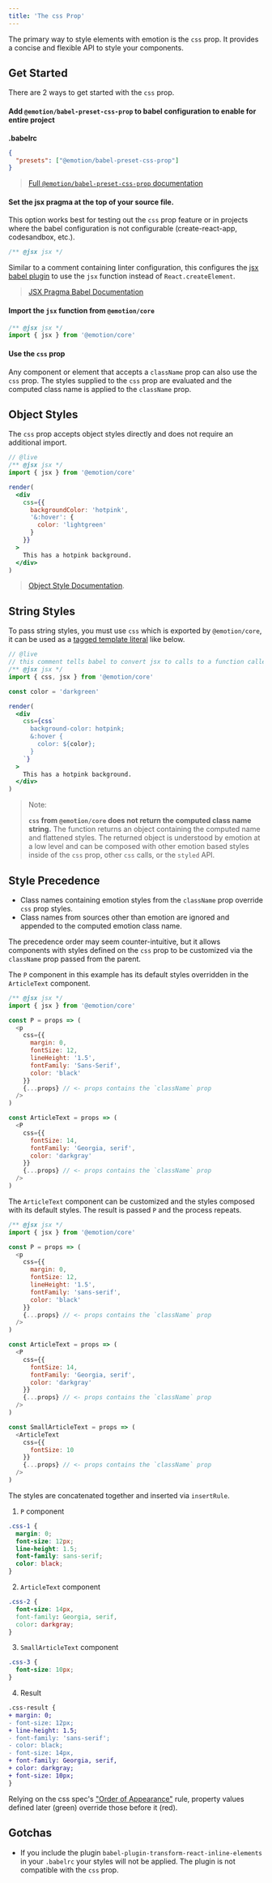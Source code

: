 ```yaml
---
title: 'The css Prop'
---
```


The primary way to style elements with emotion is the `css` prop. It provides a concise and flexible API to style your components.

## Get Started

There are 2 ways to get started with the `css` prop.

#### Add `@emotion/babel-preset-css-prop` to babel configuration to enable for entire project

**.babelrc**

```json
{
  "presets": ["@emotion/babel-preset-css-prop"]
}
```

> [Full `@emotion/babel-preset-css-prop` documentation](https://emotion.sh/docs/@emotion/babel-preset-css-prop)

#### Set the jsx pragma at the top of your source file.

This option works best for testing out the `css` prop feature or in projects where the babel configuration is not configurable (create-react-app, codesandbox, etc.).

```js
/** @jsx jsx */
```

Similar to a comment containing linter configuration, this configures the [jsx babel plugin](https://babeljs.io/docs/en/babel-plugin-transform-react-jsx) to use the `jsx` function instead of `React.createElement`.

> [JSX Pragma Babel Documentation](https://babeljs.io/docs/en/babel-plugin-transform-react-jsx#pragma)

#### Import the `jsx` function from `@emotion/core`

```js
/** @jsx jsx */
import { jsx } from '@emotion/core'
```

#### Use the `css` prop

Any component or element that accepts a `className` prop can also use the `css` prop. The styles supplied to the `css` prop are evaluated and the computed class name is applied to the `className` prop.

## Object Styles

The `css` prop accepts object styles directly and does not require an additional import.

```jsx
// @live
/** @jsx jsx */
import { jsx } from '@emotion/core'

render(
  <div
    css={{
      backgroundColor: 'hotpink',
      '&:hover': {
        color: 'lightgreen'
      }
    }}
  >
    This has a hotpink background.
  </div>
)
```

> [Object Style Documentation](/docs/object-styles.md).

## String Styles

To pass string styles, you must use `css` which is exported by `@emotion/core`, it can be used as a [tagged template literal](https://developer.mozilla.org/en-US/docs/Web/JavaScript/Reference/Template_literals) like below.

```jsx
// @live
// this comment tells babel to convert jsx to calls to a function called jsx instead of React.createElement
/** @jsx jsx */
import { css, jsx } from '@emotion/core'

const color = 'darkgreen'

render(
  <div
    css={css`
      background-color: hotpink;
      &:hover {
        color: ${color};
      }
    `}
  >
    This has a hotpink background.
  </div>
)
```

> Note:
>
> **`css` from `@emotion/core` does not return the computed class name string.** The function returns an object containing the computed name and flattened styles. The returned object is understood by emotion at a low level and can be composed with other emotion based styles inside of the `css` prop, other `css` calls, or the `styled` API.

## Style Precedence

- Class names containing emotion styles from the `className` prop override `css` prop styles.
- Class names from sources other than emotion are ignored and appended to the computed emotion class name.

The precedence order may seem counter-intuitive, but it allows components with styles defined on the `css` prop to be customized via the `className` prop passed from the parent.

The `P` component in this example has its default styles overridden in the `ArticleText` component.

```js
/** @jsx jsx */
import { jsx } from '@emotion/core'

const P = props => (
  <p
    css={{
      margin: 0,
      fontSize: 12,
      lineHeight: '1.5',
      fontFamily: 'Sans-Serif',
      color: 'black'
    }}
    {...props} // <- props contains the `className` prop
  />
)

const ArticleText = props => (
  <P
    css={{
      fontSize: 14,
      fontFamily: 'Georgia, serif',
      color: 'darkgray'
    }}
    {...props} // <- props contains the `className` prop
  />
)
```

The `ArticleText` component can be customized and the styles composed with its default styles. The result is passed `P` and the process repeats.

```js
/** @jsx jsx */
import { jsx } from '@emotion/core'

const P = props => (
  <p
    css={{
      margin: 0,
      fontSize: 12,
      lineHeight: '1.5',
      fontFamily: 'sans-serif',
      color: 'black'
    }}
    {...props} // <- props contains the `className` prop
  />
)

const ArticleText = props => (
  <P
    css={{
      fontSize: 14,
      fontFamily: 'Georgia, serif',
      color: 'darkgray'
    }}
    {...props} // <- props contains the `className` prop
  />
)

const SmallArticleText = props => (
  <ArticleText
    css={{
      fontSize: 10
    }}
    {...props} // <- props contains the `className` prop
  />
)
```

The styles are concatenated together and inserted via `insertRule`.

1. `P` component

```css
.css-1 {
  margin: 0;
  font-size: 12px;
  line-height: 1.5;
  font-family: sans-serif;
  color: black;
}
```

2. `ArticleText` component

```css
.css-2 {
  font-size: 14px,
  font-family: Georgia, serif,
  color: darkgray;
}
```

3. `SmallArticleText` component

```css
.css-3 {
  font-size: 10px;
}
```

4. Result

```diff
.css-result {
+ margin: 0;
- font-size: 12px;
+ line-height: 1.5;
- font-family: 'sans-serif';
- color: black;
- font-size: 14px,
+ font-family: Georgia, serif,
+ color: darkgray;
+ font-size: 10px;
}
```

Relying on the css spec's ["Order of Appearance"](https://www.w3.org/TR/css-cascade-3/#cascade-order) rule, property values defined later (green) override those before it (red).

## Gotchas

- If you include the plugin `babel-plugin-transform-react-inline-elements` in your `.babelrc` your styles will not be applied. The plugin is not compatible with the `css` prop.

